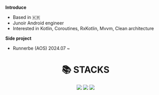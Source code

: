 **Introduce**
- Based in 🇰🇷
- Junoir Android engineer
- Interested in Kotlin, Coroutines, RxKotlin, Mvvm, Clean architecture

**Side project**
- Runnerbe (AOS) 2024.07 ~

<div align=center><h1>📚 STACKS</h1></div>
<div align=center> 
  <img src="https://img.shields.io/badge/kotlin-%237F52FF?style=for-the-badge&logo=kotlin&logoColor=white">
  <img src="https://img.shields.io/badge/android-34A853?style=for-the-badge&logo=android&logoColor=white">
  <img src="https://img.shields.io/badge/git-F05032?style=for-the-badge&logo=git&logoColor=white">
  <br>
  

</div>
